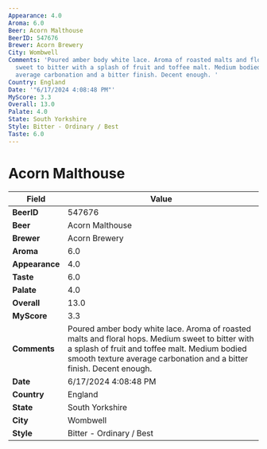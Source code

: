 ```yaml
---
Appearance: 4.0
Aroma: 6.0
Beer: Acorn Malthouse
BeerID: 547676
Brewer: Acorn Brewery
City: Wombwell
Comments: 'Poured amber body white lace. Aroma of roasted malts and floral hops.  Medium
  sweet to bitter with a splash of fruit and toffee malt. Medium bodied smooth texture
  average carbonation and a bitter finish. Decent enough. '
Country: England
Date: '"6/17/2024 4:08:48 PM"'
MyScore: 3.3
Overall: 13.0
Palate: 4.0
State: South Yorkshire
Style: Bitter - Ordinary / Best
Taste: 6.0
---
```


# Acorn Malthouse

| Field         | Value |
|---------------|-------|
| **BeerID** | 547676 |
| **Beer** | Acorn Malthouse |
| **Brewer** | Acorn Brewery |
| **Aroma** | 6.0 |
| **Appearance** | 4.0 |
| **Taste** | 6.0 |
| **Palate** | 4.0 |
| **Overall** | 13.0 |
| **MyScore** | 3.3 |
| **Comments** | Poured amber body white lace. Aroma of roasted malts and floral hops.  Medium sweet to bitter with a splash of fruit and toffee malt. Medium bodied smooth texture average carbonation and a bitter finish. Decent enough.  |
| **Date** | 6/17/2024 4:08:48 PM |
| **Country** | England |
| **State** | South Yorkshire |
| **City** | Wombwell |
| **Style** | Bitter - Ordinary / Best |
